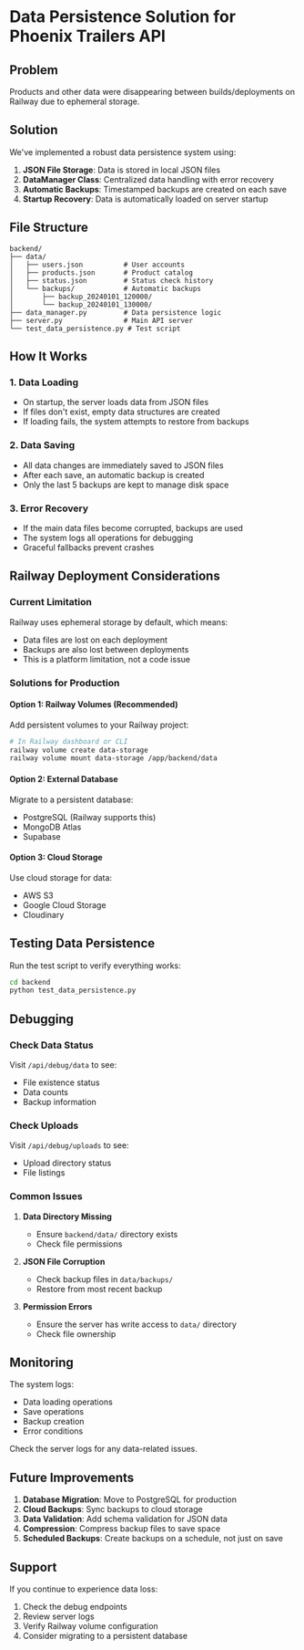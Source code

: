 # Data Persistence Solution for Phoenix Trailers API

## Problem
Products and other data were disappearing between builds/deployments on Railway due to ephemeral storage.

## Solution
We've implemented a robust data persistence system using:

1. **JSON File Storage**: Data is stored in local JSON files
2. **DataManager Class**: Centralized data handling with error recovery
3. **Automatic Backups**: Timestamped backups are created on each save
4. **Startup Recovery**: Data is automatically loaded on server startup

## File Structure
```
backend/
├── data/
│   ├── users.json          # User accounts
│   ├── products.json       # Product catalog
│   ├── status.json         # Status check history
│   └── backups/            # Automatic backups
│       ├── backup_20240101_120000/
│       └── backup_20240101_130000/
├── data_manager.py         # Data persistence logic
├── server.py               # Main API server
└── test_data_persistence.py # Test script
```

## How It Works

### 1. Data Loading
- On startup, the server loads data from JSON files
- If files don't exist, empty data structures are created
- If loading fails, the system attempts to restore from backups

### 2. Data Saving
- All data changes are immediately saved to JSON files
- After each save, an automatic backup is created
- Only the last 5 backups are kept to manage disk space

### 3. Error Recovery
- If the main data files become corrupted, backups are used
- The system logs all operations for debugging
- Graceful fallbacks prevent crashes

## Railway Deployment Considerations

### Current Limitation
Railway uses ephemeral storage by default, which means:
- Data files are lost on each deployment
- Backups are also lost between deployments
- This is a platform limitation, not a code issue

### Solutions for Production

#### Option 1: Railway Volumes (Recommended)
Add persistent volumes to your Railway project:
```bash
# In Railway dashboard or CLI
railway volume create data-storage
railway volume mount data-storage /app/backend/data
```

#### Option 2: External Database
Migrate to a persistent database:
- PostgreSQL (Railway supports this)
- MongoDB Atlas
- Supabase

#### Option 3: Cloud Storage
Use cloud storage for data:
- AWS S3
- Google Cloud Storage
- Cloudinary

## Testing Data Persistence

Run the test script to verify everything works:
```bash
cd backend
python test_data_persistence.py
```

## Debugging

### Check Data Status
Visit `/api/debug/data` to see:
- File existence status
- Data counts
- Backup information

### Check Uploads
Visit `/api/debug/uploads` to see:
- Upload directory status
- File listings

### Common Issues

1. **Data Directory Missing**
   - Ensure `backend/data/` directory exists
   - Check file permissions

2. **JSON File Corruption**
   - Check backup files in `data/backups/`
   - Restore from most recent backup

3. **Permission Errors**
   - Ensure the server has write access to `data/` directory
   - Check file ownership

## Monitoring

The system logs:
- Data loading operations
- Save operations
- Backup creation
- Error conditions

Check the server logs for any data-related issues.

## Future Improvements

1. **Database Migration**: Move to PostgreSQL for production
2. **Cloud Backups**: Sync backups to cloud storage
3. **Data Validation**: Add schema validation for JSON data
4. **Compression**: Compress backup files to save space
5. **Scheduled Backups**: Create backups on a schedule, not just on save

## Support

If you continue to experience data loss:
1. Check the debug endpoints
2. Review server logs
3. Verify Railway volume configuration
4. Consider migrating to a persistent database
